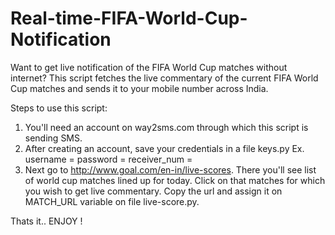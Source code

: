 # Real-time-FIFA-World-Cup-Notification
  
Want to get live notification of the FIFA World Cup matches without internet?
This script fetches the live commentary of the current FIFA World Cup matches and sends it to your mobile number across India.

Steps to use this script:
1. You'll need an account on way2sms.com through which this script is sending SMS.
2. After creating an account, save your credentials in a file keys.py
  Ex. 
    username = <Your username>
    password = <Your password>
    receiver_num = <Phone number on which you want to send message>
3. Next go to http://www.goal.com/en-in/live-scores. There you'll see list of world cup matches lined up for today.
   Click on that matches for which you wish to get live commentary. Copy the url and assign it on MATCH_URL variable on file live-score.py.
   
  Thats it.. ENJOY !
